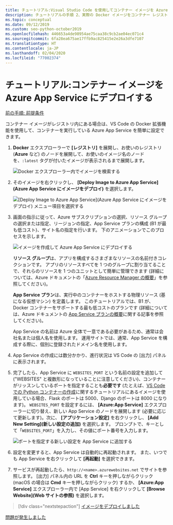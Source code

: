 ```yaml
---
title: チュートリアル:Visual Studio Code を使用してコンテナー イメージを Azure App Service にデプロイする
description: チュートリアルの手順 2、実際の Docker イメージをコンテナー レジストリから Azure App Service にデプロイする。
ms.topic: conceptual
ms.date: 09/12/2019
ms.custom: seo-python-october2019
ms.openlocfilehash: 446653a4de98954ae75caa38c9cb2ae04ec071c4
ms.sourcegitcommit: 6fa28ea675ae17ffb9ac825415e2e26a3dfe7107
ms.translationtype: HT
ms.contentlocale: ja-JP
ms.lasthandoff: 02/04/2020
ms.locfileid: "77002374"
---
```

# <a name="tutorial-deploy-a-container-image-to-azure-app-service"></a>チュートリアル:コンテナー イメージを Azure App Service にデプロイする

[前の手順: 前提条件](tutorial-deploy-containers-01.md)

コンテナー イメージがレジストリ内にある場合は、VS Code の Docker 拡張機能を使用して、コンテナーを実行している Azure App Service を簡単に設定できます。

1. **Docker** エクスプローラーで **[レジストリ]** を展開し、お使いのレジストリ (**Azure** など) のノードを展開して、お使いのイメージ名のノードを、`:latest` タグが付いたイメージが表示されるまで展開します。

    ![Docker エクスプローラー内でイメージを検索する](media/deploy-containers/find-image-to-deploy-in-docker-explorer.png)

1. そのイメージを右クリックし、 **[Deploy Image to Azure App Service]\(Azure App Service にイメージをデプロイ\)** を選択します。

    ![[Deploy Image to Azure App Service]\(Azure App Service にイメージをデプロイ\) メニュー項目を選択する](media/deploy-containers/deploy-image-to-azure-app-service-with-docker-explorer.png)

1. 画面の指示に従って、Azure サブスクリプションの選択、リソース グループの選択または指定、リージョンの指定、App Service プランの構成 (B1 が最も低コスト)、サイト名の指定を行います。 下のアニメーションでこのプロセスを示します。

    ![イメージを作成して Azure App Service にデプロイする](media/deploy-containers/deploy-image-to-azure-app-service.gif)

    **リソース グループ**は、アプリを構成するさまざまなリソースの名前付きコレクションです。 アプリのリソースすべてを 1 つのグループに割り当てることで、それらのリソースを 1 つのユニットとして簡単に管理できます (詳細については、Azure ドキュメントの「[Azure Resource Manager の概要](https://docs.microsoft.com/azure/azure-resource-manager/resource-group-overview)」を参照してください)。

    **App Service プラン**は、実行中のコンテナーをホストする物理リソース (基になる仮想マシン) を定義します。 このチュートリアルでは、B1 が、Docker コンテナーをサポートする最も低コストのプランです (詳細については、Azure ドキュメントの [App Service プランの概要](https://docs.microsoft.com/azure/app-service/azure-web-sites-web-hosting-plans-in-depth-overview)に関する記事を参照してください)。

    App Service の名前は Azure 全体で一意である必要があるため、通常は会社名または個人名を使用します。 運用サイトでは、通常、App Service を構成する際に、個別に登録されたドメイン名を使用します。

1. App Service の作成には数分かかり、進行状況は VS Code の [出力] パネルに表示されます。

1. 完了したら、App Service に `WEBSITES_PORT` という名前の設定を追加して ("WEBSITES" と複数形になっていることに注意してください)、コンテナーがリッスンしているポートを指定することも**必要です** (たとえば、[VS Code での Python コンテナーの作成](https://code.visualstudio.com/docs/python/tutorial-create-containers)に関するチュートリアルにあるイメージを使用している場合、Flask のポートは 5000、Django のポートは 8000 になります)。 `WEBSITES_PORT` を設定するには、 **[Azure:App Service]** エクスプローラーに切り替え、新しい App Service のノードを展開します (必要に応じて更新します)。次に、 **[アプリケーション設定]** を右クリックし、 **[Add New Setting]\(新しい設定の追加\)** を選択します。 プロンプトで、キーとして「`WEBSITES_PORT`」を入力し、その値にポート番号を入力します。

    ![ポートを指定する新しい設定を App Service に追加する](media/deploy-containers/add-new-setting-in-app-service-settings-explorer.png)

1. 設定を変更すると、App Service は自動的に再起動されます。 また、いつでも App Service を右クリックして **[再起動]** を選択できます。

1. サービスが再起動したら、`http://<name>.azurewebsites.net` でサイトを参照します。 [出力] パネル内の URL を **Ctrl** キーを押しながらクリック (macOS の場合は **Cmd** キーを押しながらクリック) するか、 **[Azure:App Service]** エクスプローラー内で [App Service] を右クリックして **[Browse Website]\(Web サイトの参照\)** を選択します。

> [!div class="nextstepaction"]
> [イメージをデプロイしました](tutorial-deploy-containers-03.md)

[問題が発生しました](https://www.research.net/r/PWZWZ52?tutorial=vscode-appservice-containers&step=02-deploy-container)
